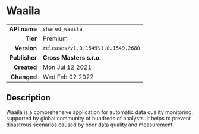 # Waaila
| | |
|-:|-|
|**API name**|`shared_waaila`|
|**Tier**|Premium|
|**Version**|`releases/v1.0.1549\1.0.1549.2680`|
|**Publisher**|**Cross Masters s.r.o.**|
|**Created**|Mon Jul 12 2021|
|**Changed**|Wed Feb 02 2022|

## Description
Waaila is a comprehensive application for automatic data quality monitoring, supported by global community of hundreds of analysts. It helps to prevent disastrous scenarios caused by poor data quality and measurement.
